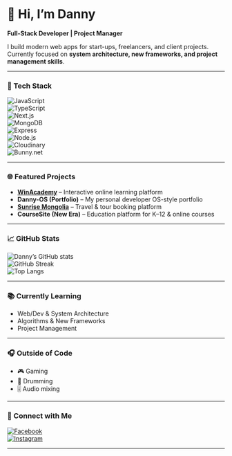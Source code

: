 # 👋 Hi, I’m Danny  
**Full-Stack Developer | Project Manager**  

I build modern web apps for start-ups, freelancers, and client projects.  
Currently focused on **system architecture, new frameworks, and project management skills**.  

---

### 🚀 Tech Stack
![JavaScript](https://img.shields.io/badge/-JavaScript-333?style=flat&logo=javascript)  
![TypeScript](https://img.shields.io/badge/-TypeScript-333?style=flat&logo=typescript)  
![Next.js](https://img.shields.io/badge/-Next.js-333?style=flat&logo=next.js)  
![MongoDB](https://img.shields.io/badge/-MongoDB-333?style=flat&logo=mongodb)  
![Express](https://img.shields.io/badge/-Express-333?style=flat&logo=express)  
![Node.js](https://img.shields.io/badge/-Node.js-333?style=flat&logo=node.js)  
![Cloudinary](https://img.shields.io/badge/-Cloudinary-333?style=flat&logo=cloudinary)  
![Bunny.net](https://img.shields.io/badge/-Bunny.net-333?style=flat&logo=rabbitmq&logoColor=white)

---

### 🌐 Featured Projects
- **[WinAcademy](https://winacademy.mn)** – Interactive online learning platform  
- **Danny-OS (Portfolio)** – My personal developer OS-style portfolio  
- **[Sunrise Mongolia](https://sunrisemongolia.com)** – Travel & tour booking platform  
- **CourseSite (New Era)** – Education platform for K–12 & online courses  

---

### 📈 GitHub Stats
![Danny’s GitHub stats](https://github-readme-stats.vercel.app/api?username=dnii-d&show_icons=true&theme=default&hide_title=true&hide_border=true&count_private=true)  
![GitHub Streak](https://streak-stats.demolab.com?user=dnii-d&theme=default&hide_border=true)  
![Top Langs](https://github-readme-stats.vercel.app/api/top-langs/?username=dnii-d&layout=compact&theme=default&hide_border=true)

---

### 📚 Currently Learning
- Web/Dev & System Architecture  
- Algorithms & New Frameworks  
- Project Management  

---

### 🎧 Outside of Code
- 🎮 Gaming  
- 🥁 Drumming  
- 🎚 Audio mixing  

---

### 🔗 Connect with Me
[![Facebook](https://img.shields.io/badge/Facebook-1877F2?style=flat&logo=facebook&logoColor=white)](https://www.facebook.com/dnii.dnii.0412)  
[![Instagram](https://img.shields.io/badge/Instagram-E4405F?style=flat&logo=instagram&logoColor=white)](https://www.instagram.com/dnii_d/)  

---
